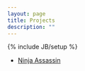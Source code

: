 ```yaml
---
layout: page
title: Projects
description: ""
---
```

{% include JB/setup %}
- <a href="/projects/ninjaassassin.html">Ninja Assassin</a>